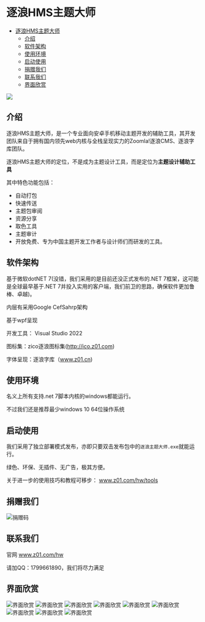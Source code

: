 # 逐浪HMS主题大师
<!-- TOC -->

- [逐浪HMS主题大师](#逐浪hms主题大师)
  - [介绍](#介绍)
  - [软件架构](#软件架构)
  - [使用环境](#使用环境)
  - [启动使用](#启动使用)
  - [捐赠我们](#捐赠我们)
  - [联系我们](#联系我们)
  - [界面欣赏](#界面欣赏)

<!-- /TOC -->


<img src="images/about.gif" />



## 介绍

逐浪HMS主题大师，是一个专业面向安卓手机移动主题开发的辅助工具，其开发团队来自于拥有国内领先web内核与全栈呈现实力的Zoomla!逐浪CMS、逐浪字库团队。

逐浪HMS主题大师的定位，不是成为主题设计工具，而是定位为**主题设计辅助工具**

其中特色功能包括：

- 自动打包
- 快速传送
- 主题包审阅
- 资源分享
- 取色工具
- 主题审计
- 开放免费、专为中国主题开发工作者与设计师们而研发的工具。


## 软件架构

基于微软dotNET 7(没错，我们采用的是目前还没正式发布的.NET 7框架，这可能是全球最早基于.NET 7并投入实用的客户端，我们前卫的思路，确保软件更加鲁棒、卓越)。

内层有采用Google CefSahrp架构

基于wpf呈现

开发工具： Visual Studio 2022

图标集：zico逐浪图标集(http://ico.z01.com) 

字体呈现：逐浪字库（www.z01.cn)


## 使用环境

名义上所有支持.net 7脚本内核的windows都能运行。

不过我们还是推荐最少windows 10 64位操作系统

## 启动使用

我们采用了独立部署模式发布，亦即只要双击发布包中的`逐浪主题大师.exe`就能运行。

绿色、环保、无插件、无广告，极其方便。

关于进一步的使用技巧和教程可移步： www.z01.com/hw/tools

   

## 捐赠我们
![捐赠码](images/qrcode.jpg)



## 联系我们

官网 www.z01.com/hw

请加QQ：1799661890，我们将尽力满足


## 界面欣赏

![界面欣赏](images/01.jpg)
![界面欣赏](images/02.jpg)
![界面欣赏](images/03.jpg)
![界面欣赏](images/04.jpg)
![界面欣赏](images/05.jpg)
![界面欣赏](images/06.jpg)
![界面欣赏](images/07.jpg)
![界面欣赏](images/08.jpg)
![界面欣赏](images/09.jpg)
